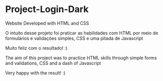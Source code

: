 # Project-Login-Dark

Website Developed with HTML and CSS

O intuito desse projeto foi praticar as habilidades com HTML por meio de formulários e validações simples, CSS e uma pitada de Javascript 

Muito feliz com o resultado! :)

The aim of this project was to practice HTML skills through simple forms and validations, CSS and a dash of Javascript

Very happy with the result! :)
